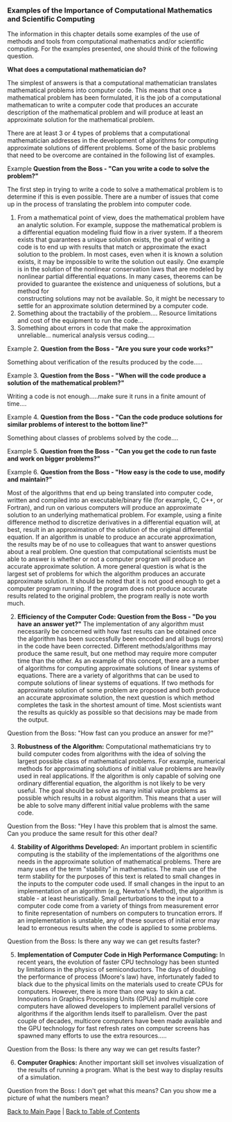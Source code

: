 ### Examples of the Importance of Computational Mathematics and Scientific Computing

The information in this chapter details some examples of the use of methods and tools from computational mathematics and/or
scientific computing. For the examples presented, one should think of the following question.

**What does a computational mathematician do?**

The simplest of answers is that a computational mathematician translates mathematical problems into computer code. This means
that once a mathematical problem has been formulated, it is the job of a computational mathematican to write a computer code
that produces an accurate description of the mathematical problem and will produce at least an approximate solution for the
mathematical problem.

There are at least 3 or 4 types of problems that a computational mathematician addresses in the development of algorithms for 
computing approximate solutions of different problems. Some of the basic problems that need to be overcome are contained in the
following list of examples.

Example **Question from the Boss - "Can you write a code to solve the problem?"**

The first step in trying to write a code to solve a mathematical problem is to determine if this is even possible. There are a
number of issues that come up in the process of translating the problem into computer code.

1. From a mathematical point of view, does the mathematical problem have an analytic solution. For example, suppose the
   mathematical problem is a differential equation modeling fluid flow in a river system. If a theorem exists that guarantees a 
   unique solution exists, the goal of writing a code is to end up with results that match or approximate the exact solution to
   the problem. In most cases, even when it is known a solution exists, it may be impossible to write the solution out easily.
   One example is in the solution of the nonlinear conservation laws that are modeled by nonlinear partial differential
   equations. In many cases, theorems can be provided to guarantee the existence and uniqueness of solutions, but a method for  
   constructing solutions may not be available. So, it might be necessary to settle for an approximate solution determined by a
   computer code.
2. Something about the tractabiliy of the problem.... Resource limitations and cost of the equipment to run the code...
3. Something about errors in code that make the approximation unreliable... numerical analysis versus coding....

Example 2. **Question from the Boss - "Are you sure your code works?"**

Something about verification of the results produced by the code.....

Example 3. **Question from the Boss - "When will the code produce a solution of the mathematical problem?"**

Writing a code is not enough.....make sure it runs in a finite amount of time....

Example 4. **Question from the Boss - "Can the code produce solutions for similar problems of interest to the bottom line?"**

Something about classes of problems solved by the code....

Example 5. **Question from the Boss - "Can you get the code to run faste and work on bigger problems?"**

Example 6. **Question from the Boss - "How easy is the code to use, modify and maintain?"**

Most of the algorithms that end up being translated into computer code, written and compiled into an executable/binary file (for 
example, C, C++, or Fortran), and run on various computers will produce an approximate solution to an underlying mathematical 
problem. For example, using a finite difference method to discretize 
derivatives in a differential equation will, at best, result in an approximation of the solution of the original differential 
equation. If an algorithm is unable to produce an accurate approximation, the results may be of no use to colleagues that want 
to answer questions about a real problem. One question that computational scientists must be able to answer is whether or not a
computer program will produce an accurate approximate solution. A more general question is what is the largest set of problems 
for which the algorithm produces an accurate approximate solution. It should be noted that it is not good enough to get a
computer program running. If the program does not produce accurate results related to the original problem, the program really
is note worth much.

2. **Efficiency of the Computer Code: Question from the Boss - "Do you have an answer yet?"**  The implementation of any 
algorithm must necessarily be concerned with how fast results can be obtained once the algorithm has been successfully been 
encoded and all bugs (errors) in the code have been corrected. Different methods/algorithms may produce the same result, but one 
method may require more computer time than the other. As an example of this concept, there are a number of algorithms for 
computing approximate solutions of linear systems of equations. There are a variety of algorithms that can be used to compute 
solutions of linear systems of equations. If two methods for approximate solution of some problem are proposed and both produce 
an accurate approximate solution, the next question is which method completes the task in the shortest amount of time. Most 
scientists want the results as quickly as possible so that decisions may be made from the output.

Question from the Boss: "How fast can you produce an answer for me?"

3. **Robustness of the Algorithm:** Computational mathematicians try to build computer codes from algorithms with the idea of 
solving the largest possible class of mathematical problems. For example, numerical methods for approximating solutions of 
initial value problems are heavily used in real applications. If the algorithm is only capable of solving one ordinary 
differential equation, the algorithm is not likely to be very useful. The goal should be solve as many initial value problems as 
possible which results in a robust algorithm. This means that a user will be able to solve many different initial value problems 
with the same code.

Question from the Boss: "Hey I have this problem that is almost the same. Can you produce the same result for this other deal?

4. **Stability of Algorithms Developed:** An important problem in scientific computing is the stability of the implementations
of the algorithms one needs in the approximate solution of mathematical problems. There are many uses of the term "stability" in
mathematics. The main use of the term stability for the purposes of this text is related to small changes in the inputs to the
computer code used. If small changes in the input to an implementation of an algorithm (e.g, Newton's Method), the algorithm
is stable - at least heuristically. Small perturbations to the input to a computer code come from a variety of things from
measurement error to finite representation of numbers on computers to truncation errors. If an implementation is unstable, any
of these sources of initial error may lead to erroneous results when the code is applied to some problems.

Question from the Boss: Is there any way we can get results faster?

5. **Implementation of Computer Code in High Performance Computing:** In recent years, the evolution of faster CPU technology 
has been stunted by limitations in the physics of semiconductors. The days of doubling the performance of process (Moore's law) 
have, infortunately faded to black due to the physical limits on the materials used to create CPUs for computers. However, there 
is more than one way to skin a cat. Innovations in Graphics Processing Units (GPUs) and multiple core computers have allowed 
developers to implement parallel versions of algorithms if the algorithm lends itself to parallelism. Over the past couple of 
decades, multicore computers have been made available and the GPU technology for fast refresh rates on computer screens has 
spawned many efforts to use the extra resources.....

Question from the Boss: Is there any way we can get results faster?

6. **Computer Graphics:** Another important skill set involves visualization of the results of running a program. What is the
best way to display results of a simulation.

Question from the Boss: I don't get what this means? Can you show me a picture of what the numbers mean?

[Back to Main Page](https://jvkoebbe.github.io/math4610/main) | 
[Back to Table of Contents](https://jvkoebbe.github.io/math4610/frontMatter/tableOfContents)
